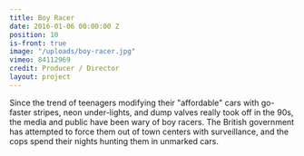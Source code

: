 ```yaml
---
title: Boy Racer
date: 2016-01-06 00:00:00 Z
position: 10
is-front: true
image: "/uploads/boy-racer.jpg"
vimeo: 84112969
credit: Producer / Director
layout: project
---
```


Since the trend of teenagers modifying their "affordable" cars with go-faster stripes, neon under-lights, and dump valves really took off in the 90s, the media and public have been wary of boy racers. The British government has attempted to force them out of town centers with surveillance, and the cops spend their nights hunting them in unmarked cars.